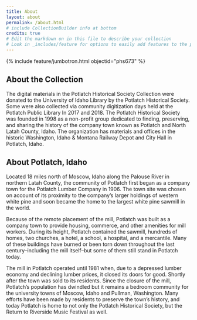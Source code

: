 ```yaml
---
title: About
layout: about
permalink: /about.html
# include CollectionBuilder info at bottom
credits: true
# Edit the markdown on in this file to describe your collection
# Look in _includes/feature for options to easily add features to the page
---
```


{% include feature/jumbotron.html objectid="phs673" %} 

## About the Collection

The digital materials in the Potlatch Historical Society Collection were donated to the University of Idaho Library by the Potlatch Historical Society. Some were also collected via community digitization days held at the Potlatch Public Library In 2017 and 2018. The Potlatch Historical Society was founded in 1998 as a non-profit group dedicated to finding, preserving, and sharing the history of the company town known as Potlatch and North Latah County, Idaho. The organization has materials and offices in the historic Washington, Idaho & Montana Railway Depot and City Hall in Potlatch, Idaho.

## About Potlatch, Idaho

Located 18 miles north of Moscow, Idaho along the Palouse River in northern Latah County, the community of Potlatch first began as a company town for the Potlatch Lumber Company in 1906. The town site was chosen on account of its proximity to the company’s larger holdings of western white pine and soon became the home to the largest white pine sawmill in the world.

Because of the remote placement of the mill, Potlatch was built as a company town to provide housing, commerce, and other amenities for mill workers. During its height, Potlatch contained the sawmill, hundreds of homes, two churches, a hotel, a school, a hospital, and a mercantile. Many of these buildings have burned or been torn down throughout the last century–including the mill itself–but some of them still stand in Potlatch today.

The mill in Potlatch operated until 1981 when, due to a depressed lumber economy and declining lumber prices, it closed its doors for good. Shortly after the town was sold to its residents. Since the closure of the mill, Potlatch’s population has dwindled but it remains a bedroom community for the university towns of Moscow, Idaho and Pullman, Washington. Many efforts have been made by residents to preserve the town’s history, and today Potlatch is home to not only the Potlatch Historical Society, but the Return to Riverside Music Festival as well.


<div class="clearfix"></div>

